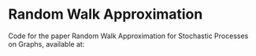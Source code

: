 # Random Walk Approximation 

Code for the paper Random Walk Approximation for Stochastic Processes on Graphs, available at:
